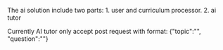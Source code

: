 The ai solution include two parts: 1. user and curriculum processor. 2. ai tutor

Currently AI tutor only accept post request with format: {"topic":"", "question":""}
